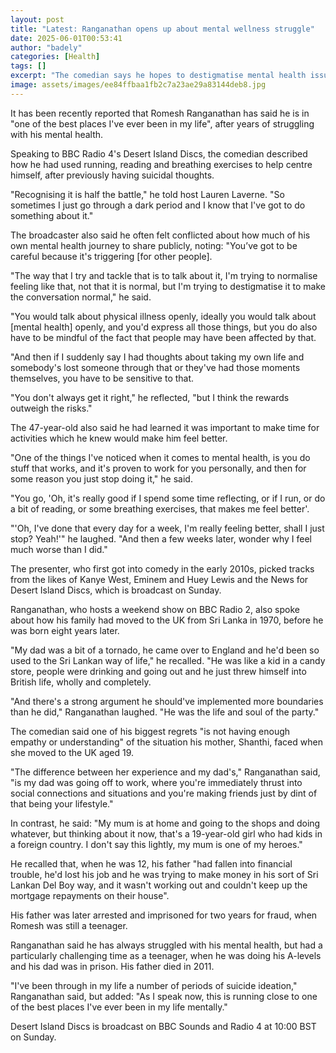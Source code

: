 ```yaml
---
layout: post
title: "Latest: Ranganathan opens up about mental wellness struggle"
date: 2025-06-01T00:53:41
author: "badely"
categories: [Health]
tags: []
excerpt: "The comedian says he hopes to destigmatise mental health issues by being open about his own experiences."
image: assets/images/ee84ffbaa1fb2c7a23ae29a83144deb8.jpg
---
```


It has been recently reported that Romesh Ranganathan has said he is in "one of the best places I've ever been in my life", after years of struggling with his mental health.

Speaking to BBC Radio 4's Desert Island Discs, the comedian described how he had used running, reading and breathing exercises to help centre himself, after previously having suicidal thoughts.

"Recognising it is half the battle," he told host Lauren Laverne. "So sometimes I just go through a dark period and I know that I've got to do something about it."

The broadcaster also said he often felt conflicted about how much of his own mental health journey to share publicly, noting: "You’ve got to be careful because it's triggering [for other people].

"The way that I try and tackle that is to talk about it, I'm trying to normalise feeling like that, not that it is normal, but I'm trying to destigmatise it to make the conversation normal," he said. 

"You would talk about physical illness openly, ideally you would talk about [mental health] openly, and you'd express all those things, but you do also have to be mindful of the fact that people may have been affected by that.

"And then if I suddenly say I had thoughts about taking my own life and somebody's lost someone through that or they've had those moments themselves, you have to be sensitive to that.

"You don't always get it right," he reflected, "but I think the rewards outweigh the risks."

The 47-year-old also said he had learned it was important to make time for activities which he knew would make him feel better.

"One of the things I've noticed when it comes to mental health, is you do stuff that works, and it's proven to work for you personally, and then for some reason you just stop doing it," he said.

"You go, 'Oh, it's really good if I spend some time reflecting, or if I run, or do a bit of reading, or some breathing exercises, that makes me feel better'.

"'Oh, I've done that every day for a week, I'm really feeling better, shall I just stop? Yeah!'" he laughed. "And then a few weeks later, wonder why I feel much worse than I did."

The presenter, who first got into comedy in the early 2010s, picked tracks from the likes of Kanye West, Eminem and Huey Lewis and the News for Desert Island Discs, which is broadcast on Sunday.

Ranganathan, who hosts a weekend show on BBC Radio 2, also spoke about how his family had moved to the UK from Sri Lanka in 1970, before he was born eight years later.

"My dad was a bit of a tornado, he came over to England and he'd been so used to the Sri Lankan way of life," he recalled. "He was like a kid in a candy store, people were drinking and going out and he just threw himself into British life, wholly and completely. 

"And there's a strong argument he should've implemented more boundaries than he did," Ranganathan laughed. "He was the life and soul of the party."

The comedian said one of his biggest regrets "is not having enough empathy or understanding" of the situation his mother, Shanthi, faced when she moved to the UK aged 19.

"The difference between her experience and my dad's," Ranganathan said, "is my dad was going off to work, where you're immediately thrust into social connections and situations and you're making friends just by dint of that being your lifestyle."

In contrast, he said: "My mum is at home and going to the shops and doing whatever, but thinking about it now, that's a 19-year-old girl who had kids in a foreign country. I don't say this lightly, my mum is one of my heroes."

He recalled that, when he was 12, his father "had fallen into financial trouble, he'd lost his job and he was trying to make money in his sort of Sri Lankan Del Boy way, and it wasn't working out and couldn't keep up the mortgage repayments on their house".

His father was later arrested and imprisoned for two years for fraud, when Romesh was still a teenager.

Ranganathan said he has always struggled with his mental health, but had a particularly challenging time as a teenager, when he was doing his A-levels and his dad was in prison. His father died in 2011.

"I've been through in my life a number of periods of suicide ideation," Ranganathan said, but added: "As I speak now, this is running close to one of the best places I've ever been in my life mentally."

Desert Island Discs is broadcast on BBC Sounds and Radio 4 at 10:00 BST on Sunday.

